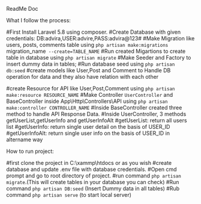 ReadMe Doc

What I follow the process:

#First Install Laravel 5.8 using composer.
#Create Database with given credentials: DB:advira,USER:advire,PASS:advira@123#
#Make Migration like users, posts, comments table using `php artisan make:migrations `migration_name` --create=TABLE_NAME`
#Run created Migartions to create table in database using `php artisan migrate`
#Make Seeder and Factory to insert dummy data in tables;
#Run database seed using `php artisan db:seed`
#create models like User,Post and Comment to Handle DB operation for data and they also have relation with each other

#create Resource for API like User,Post,Comment using `php artisan make:resource RESOURCE_NAME`
#Make Controller `UserController` and BaseController inside App\Http\Controllers\API using `php artisan make:controller CONTROLLER_NAME`
#Inside BaseController created three method to handle API Response Data.
#Inside UserController, 3 methods getUserList,getUserInfo and getUserInfoAlt
	#getUserList: return all users list
	#getUserInfo: return single user detail on the basis of USER_ID 
	#getUserInfoAlt: return single user info on the basis of USER_ID in altername way
	
	

How to run project:

#first clone the project in C:\xammp\htdocs or as you wish
#create database and update .env file with database credentials.
#Open cmd prompt and go to root directory of project.
#run command `php artisan migrate`.(This will create tables in your database you can check)
#Run command `php artisan DB:seed`	(Insert Dummy data in all tables)
#Rub command `php artisan serve` (to start local server)

